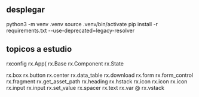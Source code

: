 ## desplegar

python3 -m venv .venv
source .venv/bin/activate
pip install -r requirements.txt --use-deprecated=legacy-resolver

## topicos a estudio

rxconfig
rx.App(
rx.Base
rx.Component
rx.State

rx.box
rx.button
rx.center
rx.data_table
rx.download
rx.form
rx.form_control
rx.fragment
rx.get_asset_path
rx.heading
rx.hstack
rx.icon
rx.icon
rx.icon
rx.input
rx.input
rx.set_value
rx.spacer
rx.text
rx.var @ 
rx.vstack

